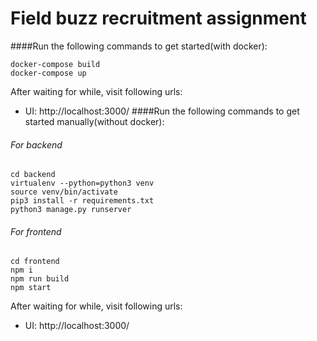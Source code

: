 # Field buzz recruitment assignment

####Run the following commands to get started(with docker):

````
docker-compose build
docker-compose up
````
After waiting for while, visit following urls:

* UI: http://localhost:3000/
####Run the following commands to get started manually(without docker):
###### For backend
````
cd backend
virtualenv --python=python3 venv
source venv/bin/activate
pip3 install -r requirements.txt
python3 manage.py runserver
````
###### For frontend
````
cd frontend
npm i
npm run build
npm start
````
After waiting for while, visit following urls:

* UI: http://localhost:3000/